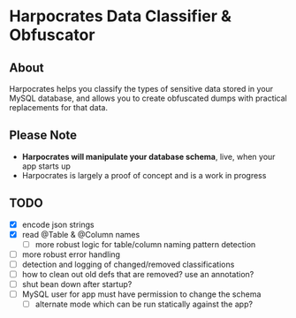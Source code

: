 # Harpocrates Data Classifier &amp; Obfuscator

## About
<p>
    Harpocrates helps you classify the types of sensitive data stored in your MySQL database,
    and allows you to create obfuscated dumps with practical replacements for that data.
</p>

## Please Note
<ul>
    <li><b>Harpocrates will manipulate your database schema</b>, live, when your app starts up</li>
    <li>Harpocrates is largely a proof of concept and is a work in progress</li>
</ul>

## TODO
- [x] encode json strings
- [x] read @Table & @Column names
    - [ ] more robust logic for table/column naming pattern detection
- [ ] more robust error handling
- [ ] detection and logging of changed/removed classifications
- [ ] how to clean out old defs that are removed? use an annotation?
- [ ] shut bean down after startup?
- [ ] MySQL user for app must have permission to change the schema
    - [ ] alternate mode which can be run statically against the app?
